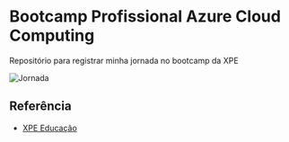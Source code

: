 
# Bootcamp Profissional Azure Cloud Computing

Repositório para registrar minha jornada no bootcamp da XPE



![Jornada](https://github.com/robertoricci/XPE-Bootcamp-Profissional-Azure-Cloud-Computing/blob/main/Jornada%20do%20Bootcamp.png?raw=true)
## Referência

 - [XPE Educação](https://www.xpeducacao.com.br/)


